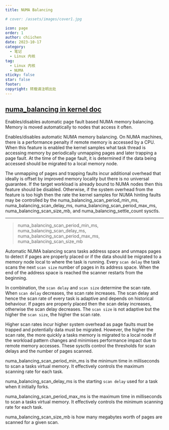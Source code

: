 ```yaml
---
title: NUMA Balancing

# cover: /assets/images/cover1.jpg

icon: page
order: 1
author: chiichen
date: 2023-10-17
category:
  - 笔记
  - Linux 内核
tag:
  - Linux 内核
  - NUMA
sticky: false
star: false
footer:
copyright: 转载请注明出处
---
```


## [numa_balancing in kernel doc](https://www.kernel.org/doc/Documentation/sysctl/kernel.txt)

Enables/disables automatic page fault based NUMA memory
balancing. Memory is moved automatically to nodes
that access it often.

Enables/disables automatic NUMA memory balancing. On NUMA machines, there
is a performance penalty if remote memory is accessed by a CPU. When this
feature is enabled the kernel samples what task thread is accessing memory
by periodically unmapping pages and later trapping a page fault. At the
time of the page fault, it is determined if the data being accessed should
be migrated to a local memory node.

The unmapping of pages and trapping faults incur additional overhead that
ideally is offset by improved memory locality but there is no universal
guarantee. If the target workload is already bound to NUMA nodes then this
feature should be disabled. Otherwise, if the system overhead from the
feature is too high then the rate the kernel samples for NUMA hinting
faults may be controlled by the numa_balancing_scan_period_min_ms,
numa_balancing_scan_delay_ms, numa_balancing_scan_period_max_ms,
numa_balancing_scan_size_mb, and numa_balancing_settle_count sysctls.

---

> numa_balancing_scan_period_min_ms, numa_balancing_scan_delay_ms,
> numa_balancing_scan_period_max_ms, numa_balancing_scan_size_mb

Automatic NUMA balancing scans tasks address space and unmaps pages to
detect if pages are properly placed or if the data should be migrated to a
memory node local to where the task is running. Every `scan delay` the task
scans the next `scan size` number of pages in its address space. When the
end of the address space is reached the scanner restarts from the beginning.

In combination, the `scan delay` and `scan size` determine the scan rate.
When `scan delay` decreases, the scan rate increases. The scan delay and
hence the scan rate of every task is adaptive and depends on historical
behaviour. If pages are properly placed then the scan delay increases,
otherwise the scan delay decreases. The `scan size` is not adaptive but
the higher the `scan size`, the higher the scan rate.

Higher scan rates incur higher system overhead as page faults must be
trapped and potentially data must be migrated. However, the higher the scan
rate, the more quickly a tasks memory is migrated to a local node if the
workload pattern changes and minimises performance impact due to remote
memory accesses. These sysctls control the thresholds for scan delays and
the number of pages scanned.

numa_balancing_scan_period_min_ms is the minimum time in milliseconds to
scan a tasks virtual memory. It effectively controls the maximum scanning
rate for each task.

numa_balancing_scan_delay_ms is the starting `scan delay` used for a task
when it initially forks.

numa_balancing_scan_period_max_ms is the maximum time in milliseconds to
scan a tasks virtual memory. It effectively controls the minimum scanning
rate for each task.

numa_balancing_scan_size_mb is how many megabytes worth of pages are
scanned for a given scan.
